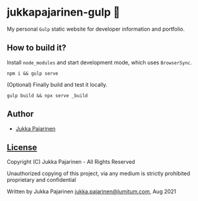 # jukkapajarinen-gulp 🥤

My personal `Gulp` static website for developer information and portfolio.

## How to build it?

Install `node_modules` and start development mode, which uses `BrowserSync`.

```
npm i && gulp serve
```

(Optional) Finally build and test it locally.

```
gulp build && npx serve _build
```

## Author

- [Jukka Pajarinen](https://www.jukkapajarinen.com)

## [License](LICENSE.md)

Copyright (C) Jukka Pajarinen - All Rights Reserved

Unauthorized copying of this project, via any medium is strictly prohibited proprietary and confidential

Written by Jukka Pajarinen <jukka.pajarinen@lumitum.com>, Aug 2021

